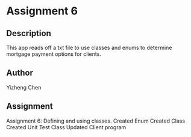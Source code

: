 # Assignment 6

## Description
This app reads off a txt file to use classes and enums to determine mortgage payment options for clients.

## Author
Yizheng Chen

## Assignment
Assignment 6: Defining and using classes.
Created Enum
Created Class
Created Unit Test Class
Updated Client program